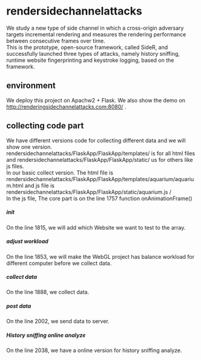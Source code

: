 # rendersidechannelattacks  
We study a new type of side channel in which a cross-origin adversary targets incremental rendering and measures the rendering performance between consecutive frames over time.  
This is the prototype, open-source framework, called SideR, and successfully launched three types of attacks, namely history sniffing, runtime website fingerprinting and keystroke logging, based on the framework.  
## environment  
We deploy this project on Apachw2 + Flask. We also show the demo on http://renderingsidechannelattacks.com:8080/ . 
## collecting code part 
We have different versions code for collecting different data and we will show one version.  
rendersidechannelattacks/FlaskApp/FlaskApp/templates/ is for all html files and rendersidechannelattacks/FlaskApp/FlaskApp/static/ us for others like js files.  
In our basic collect version. The html file is rendersidechannelattacks/FlaskApp/FlaskApp/templates/aquarium/aquarium.html and js file is rendersidechannelattacks/FlaskApp/FlaskApp/static/aquarium.js /    
In the js file, The core part is on the line 1757 function onAnimationFrame()
##### init
On the line 1815, we will add which Website we want to test to the array. 
##### adjust workload
On the line 1853, we will make the WebGL project has balance workload for different computer before we collect data. 
##### collect data
On the line 1888, we collect data.
##### post data
On the line 2002, we send data to server.
##### History sniffing online analyze
On the line 2038, we have a online version for history sniffing analyze.
